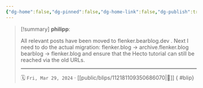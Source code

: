 ```yaml
---
{"dg-home":false,"dg-pinned":false,"dg-home-link":false,"dg-publish":true,"type":"blip","disabled rules":["yaml-title","yaml-title-alias","file-name-heading"],"title":"philipp on mastodon @ 2024-03-29","created-date":"2024-03-29T21:31:24","id":112181109350686060,"updated-date":"2025-05-02T08:50:44","dg-path":"blips/112181109350686070.md","permalink":"/blips/112181109350686070/","dgPassFrontmatter":true}
---
```


> [!summary] **philipp**:
>
> All relevant posts have been moved to flenker.bearblog.dev .
> Next I need to do the actual migration:
> flenker.blog -> archive.flenker.blog
> bearblog -> flenker.blog
> and ensure that the Hecto tutorial can still be reached via the old URLs.
> - - -
>
> 🗓️ `Fri, Mar 29, 2024` · [[public/blips/112181109350686070\|🔗]]
{ #blip}


